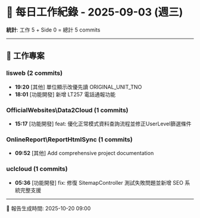 # 📅 每日工作紀錄 - 2025-09-03 (週三)

**統計**: 工作 5 + Side 0 = 總計 5 commits

---

## 💼 工作專案

### lisweb (2 commits)

- **19:20** [其他] 單位顯示改優先讀 ORIGINAL_UNIT_TNO
- **18:01** [功能開發] 新增 LT257 電話通報功能

### OfficialWebsites\Data2Cloud (1 commits)

- **15:17** [功能開發] feat: 優化正常模式資料查詢流程並修正UserLevel篩選條件

### OnlineReport\ReportHtmlSync (1 commits)

- **09:52** [其他] Add comprehensive project documentation

### uclcloud (1 commits)

- **05:36** [功能開發] fix: 修復 SitemapController 測試失敗問題並新增 SEO 系統完整支援

---

📅 報告生成時間: 2025-10-20 09:00
